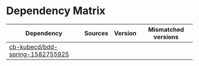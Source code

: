 # Dependency Matrix

Dependency | Sources | Version | Mismatched versions
---------- | ------- | ------- | -------------------
[cb-kubecd/bdd-spring-1582755925](https://github.com/cb-kubecd/bdd-spring-1582755925.git) |  | []() | 
